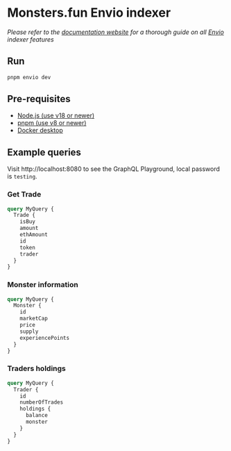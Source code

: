 # Monsters.fun Envio indexer

*Please refer to the [documentation website](https://docs.envio.dev) for a thorough guide on all [Envio](https://envio.dev) indexer features*

## Run

```bash
pnpm envio dev
```

## Pre-requisites

- [Node.js (use v18 or newer)](https://nodejs.org/en/download/current)
- [pnpm (use v8 or newer)](https://pnpm.io/installation)
- [Docker desktop](https://www.docker.com/products/docker-desktop/)

## Example queries

Visit http://localhost:8080 to see the GraphQL Playground, local password is `testing`.

### Get Trade

```graphql
query MyQuery {
  Trade {
    isBuy
	amount
	ethAmount
	id
	token
	trader
  }
}
```

### Monster information

```graphql
query MyQuery {
  Monster {
    id
    marketCap
    price
    supply
    experiencePoints
  }
}
```

### Traders holdings

```graphql
query MyQuery {
  Trader {
    id
    numberOfTrades
    holdings {
      balance      
      monster
    }
  }
}
```
